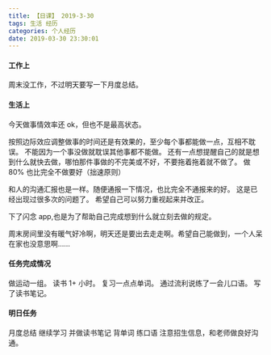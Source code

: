 ```yaml
---
title: 【日课】 2019-3-30
tags: 生活 经历
categories: 个人经历
date: 2019-03-30 23:30:01
---
```



#### 工作上

周末没工作，不过明天要写一下月度总结。

#### 生活上

今天做事情效率还 ok，但也不是最高状态。

按照边际效应调整做事的时间还是有效果的，至少每个事都能做一点，互相不耽误。
不能因为一个事没做就耽误其他事都不能做。
还有一点想提醒自己的就是想到什么就快去做，哪怕那件事做的不完美或不好，不要拖着拖着就不做了。
做 80% 也比完全不做要好（拙速原则）

和人的沟通汇报也是一样。随便通报一下情况，也比完全不通报来的好。
这是已经出现过很多次的问题了。
希望自己可以努力重视起来并改正。

下了闪念 app,也是为了帮助自己完成想到什么就立刻去做的规定。

周末房间里没有暖气好冷啊，明天还是要出去走走啊。希望自己能做到，一个人呆在家也没意思啊……

#### 任务完成情况

做运动一组。
读书 1+ 小时。
复习一点点单词。
通过流利说练了一会儿口语。
写了读书笔记。

#### 明日任务

月度总结
继续学习 并做读书笔记
背单词
练口语
注意招生信息，和老师做良好沟通。
